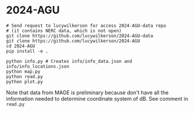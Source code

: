 # 2024-AGU

```
# Send request to lucywilkerson for access 2024-AGU-data repo
# (it contains NERC data, which is not open)
git clone https://github.com/lucywilkerson/2024-AGU-data
git clone https://github.com/lucywilkerson/2024-AGU
cd 2024-AGU
pip install -e .

python info.py # Creates info/info_data.json and info/info_locations.json
python map.py
python read.py
python plot.py
```

Note that data from MAGE is preliminary because don't have all the information needed to determine coordinate system of dB. See comment in `read.py`

